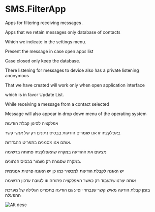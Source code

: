 SMS.FilterApp
=============

Apps for filtering receiving messages .

Apps that we retain messages only database of contacts 

Which we indicate in the settings menu. 

Present the message in case open apps list 

Case closed only keep the database. 

There listening for messages to device also has a private listening anonymous 

That we have created will work only when open application interface 

which is in favor Update List.

While receiving a message from a contact selected 

Message will also appear in drop down menu of the operating system

אפלקציה לסינון קבלת הודעות 

באפלקציה זו אנו שומרים הודעות בבסיס נתונים רק של אנשי קשר

אותם אנו מסמנים בתפריט ההגדרות.

מציגים את ההודעה במקרה שהאפלקציה פתוחה ברשימה

במקרה שסגורה רק נשמור בבסיס הנתונים.

יש האזנה לקבלת הודעות למכשיר כמו כן יש האזנה פרטית אנונימית

אותה יצרנו שתעבוד רק כאשר האפלקציה פתוחה וזו לטובת עדכון
הרשימה 

בזמן קבלת הודעה מאיש קשר שנבחר 
יופיע גם הודעה בתפריט הגלילה של מערכת ההפעלה

![Alt desc](http://i57.tinypic.com/dzjq1k.jpg)
